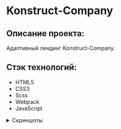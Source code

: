 # **Konstruct-Company**

## Описание проекта:

Адаптивный лендинг Konstruct-Company.

## Стэк технологий:
- HTML5
- CSS3
- Scss
- Webpack
- JavaScript

<details>
  <summary>Скриншоты</summary>

  ### 
  ![Декстоп - страница](/screen/img1.jpeg)

  ### 
  ![Мобильная версия - страница](/screen/img2.jpeg)
  
</details>
